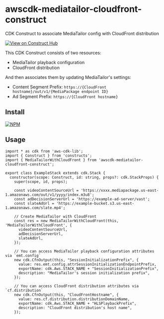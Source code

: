 # awscdk-mediatailor-cloudfront-construct
CDK Construct to associate MediaTailor config with CloudFront distribution

[![View on Construct Hub](https://constructs.dev/badge?package=awscdk-mediatailor-cloudfront-construct)](https://constructs.dev/packages/awscdk-mediatailor-cloudfront-construct)

This CDK Construct consists of two resources:
* MediaTailor playback configuration
* CloudFront distribution

And then associates them by updating MediaTailor's settings:
* Content Segment Prefix: `https://{CloudFront hostname}/out/v1/{MediaPackage endpoint ID}`
* Ad Segment Prefix: `https://{CloudFront hostname}`


## Install
[![NPM](https://nodei.co/npm/awscdk-mediatailor-cloudfront-construct.png?mini=true)](https://nodei.co/npm/awscdk-mediatailor-cloudfront-construct/)

## Usage
```
import * as cdk from 'aws-cdk-lib';
import { Construct } from 'constructs';
import { MediaTailorWithCloudFront } from 'awscdk-mediatailor-cloudfront-construct';

export class ExampleStack extends cdk.Stack {
  constructor(scope: Construct, id: string, props?: cdk.StackProps) {
    super(scope, id, props);

    const videoContentSourceUrl = 'https://xxxx.mediapackage.us-east-1.amazonaws.com/out/v1/yyyy/index.m3u8';
    const adDecisionServerUrl = 'https://example-ad-server/vast';
    const slateAdUrl = 'https://example-bucket.s3.us-east-1.amazonaws.com/slate.mp4';

    // Create MediaTailor with CloudFront
    const res = new MediaTailorWithCloudFront(this, 'MediaTailorWithCloudFront', {
      videoContentSourceUrl,
      adDecisionServerUrl,
      slateAdUrl,
    });

    // You can access MediaTailor playback configuration attributes via `emt.config`
    new cdk.CfnOutput(this, "SessionInitializationPrefix", {
      value: res.emt.config.attrSessionInitializationEndpointPrefix,
      exportName: cdk.Aws.STACK_NAME + "SessionInitializationPrefix",
      description: "MediaTailor's session initialization prefix",
    });

    // You can access CloudFront distribution attributes via `cf.distribution`
    new cdk.CfnOutput(this, "CloudFrontHostname", {
      value: res.cf.distribution.distributionDomainName,
      exportName: cdk.Aws.STACK_NAME + "HLSPlaybackPrefix",
      description: "CloudFront distribution's host name",
    });
```